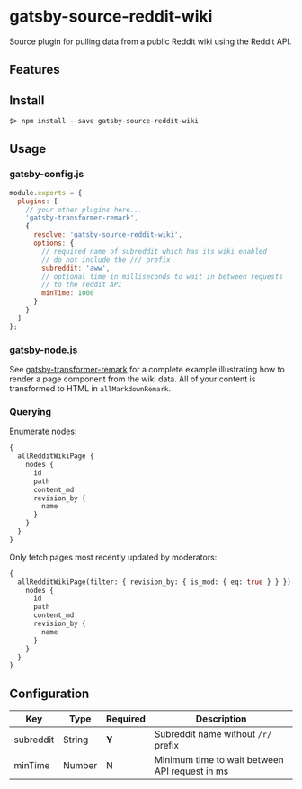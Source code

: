 # gatsby-source-reddit-wiki

Source plugin for pulling data from a public Reddit wiki using the Reddit API.

## Features

## Install

```
$> npm install --save gatsby-source-reddit-wiki
```

## Usage

### gatsby-config.js

```js
module.exports = {
  plugins: [
    // your other plugins here...
    'gatsby-transformer-remark',
    {
      resolve: 'gatsby-source-reddit-wiki',
      options: {
        // required name of subreddit which has its wiki enabled
        // do not include the /r/ prefix
        subreddit: 'aww',
        // optional time in milliseconds to wait in between requests
        // to the reddit API
        minTime: 1000
      }
    }
  ]
};
```

### gatsby-node.js

See [gatsby-transformer-remark](https://www.gatsbyjs.org/packages/gatsby-transformer-remark/) for a complete example illustrating how to render a page component from the wiki data. All of your content is transformed to HTML in `allMarkdownRemark`.

### Querying

Enumerate nodes:

```graphql
{
  allRedditWikiPage {
    nodes {
      id
      path
      content_md
      revision_by {
        name
      }
    }
  }
}
```

Only fetch pages most recently updated by moderators:

```graphql
{
  allRedditWikiPage(filter: { revision_by: { is_mod: { eq: true } } }) {
    nodes {
      id
      path
      content_md
      revision_by {
        name
      }
    }
  }
}
```

## Configuration

| Key       | Type   | Required | Description                                    |
| --------- | ------ | -------- | ---------------------------------------------- |
| subreddit | String | **Y**    | Subreddit name without `/r/` prefix            |
| minTime   | Number | N        | Minimum time to wait between API request in ms |
